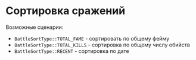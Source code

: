 # Сортировка сражений

Возможные сценарии:
 * `BattleSortType::TOTAL_FAME` - сортировать по общему фейму
 * `BattleSortType::TOTAL_KILLS` - сортировка по общему числу обийств
 * `BattleSortType::RECENT` - сортировка по дате